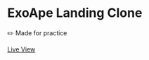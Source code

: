 # ExoApe Landing Clone

✏️ Made for practice

[Live View](https://exoape-landing-clone.vercel.app/)

